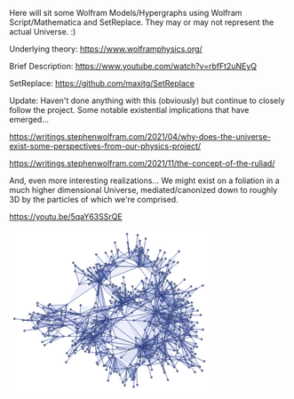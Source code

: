 Here will sit some Wolfram Models/Hypergraphs using Wolfram Script/Mathematica and SetReplace.  They may or may not represent the actual Universe.  :)  

Underlying theory:
https://www.wolframphysics.org/

Brief Description:
https://www.youtube.com/watch?v=rbfFt2uNEyQ

SetReplace:
https://github.com/maxitg/SetReplace

Update:  Haven't done anything with this (obviously) but continue to closely follow the project.  Some notable existential implications that have emerged...

https://writings.stephenwolfram.com/2021/04/why-does-the-universe-exist-some-perspectives-from-our-physics-project/

https://writings.stephenwolfram.com/2021/11/the-concept-of-the-ruliad/

And, even more interesting realizations... We might exist on a foliation in a much higher dimensional Universe, mediated/canonized down to roughly 3D by the particles of which we're comprised.

https://youtu.be/5qaY63SSrQE

![Hello World](https://github.com/TopologicLogic/My-Own-Little-Universe/raw/master/Hello%20World.png)

